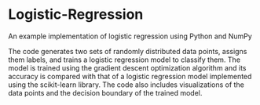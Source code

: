 # Logistic-Regression
An example implementation of logistic regression using Python and NumPy

 The code generates two sets of randomly distributed data points, assigns them labels, and trains a logistic regression model to classify them. 
 The model is trained using the gradient descent optimization algorithm and its accuracy is compared with that of a logistic regression model implemented using the 
 scikit-learn library. The code also includes visualizations of the data points and the decision boundary of the trained model.
